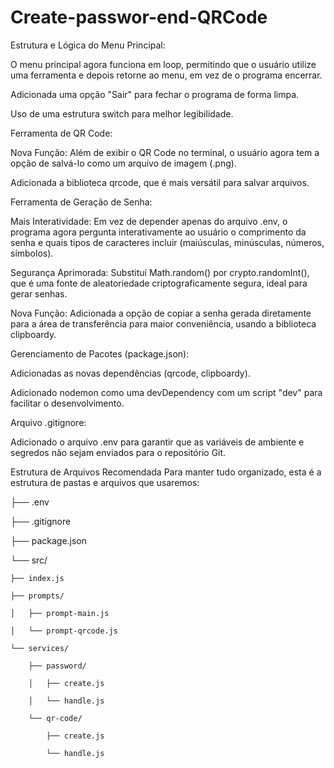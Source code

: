 # Create-passwor-end-QRCode
Estrutura e Lógica do Menu Principal:

O menu principal agora funciona em loop, permitindo que o usuário utilize uma ferramenta e depois retorne ao menu, em vez de o programa encerrar.

Adicionada uma opção "Sair" para fechar o programa de forma limpa.

Uso de uma estrutura switch para melhor legibilidade.

Ferramenta de QR Code:

Nova Função: Além de exibir o QR Code no terminal, o usuário agora tem a opção de salvá-lo como um arquivo de imagem (.png).

Adicionada a biblioteca qrcode, que é mais versátil para salvar arquivos.

Ferramenta de Geração de Senha:

Mais Interatividade: Em vez de depender apenas do arquivo .env, o programa agora pergunta interativamente ao usuário o comprimento da senha e quais tipos de caracteres incluir (maiúsculas, minúsculas, números, símbolos).

Segurança Aprimorada: Substituí Math.random() por crypto.randomInt(), que é uma fonte de aleatoriedade criptograficamente segura, ideal para gerar senhas.

Nova Função: Adicionada a opção de copiar a senha gerada diretamente para a área de transferência para maior conveniência, usando a biblioteca clipboardy.

Gerenciamento de Pacotes (package.json):

Adicionadas as novas dependências (qrcode, clipboardy).

Adicionado nodemon como uma devDependency com um script "dev" para facilitar o desenvolvimento.

Arquivo .gitignore:

Adicionado o arquivo .env para garantir que as variáveis de ambiente e segredos não sejam enviados para o repositório Git.

Estrutura de Arquivos Recomendada
Para manter tudo organizado, esta é a estrutura de pastas e arquivos que usaremos:

├── .env

├── .gitignore

├── package.json

└── src/

    ├── index.js
    
    ├── prompts/
    
    │   ├── prompt-main.js
    
    │   └── prompt-qrcode.js
    
    └── services/
    
        ├── password/
        
        │   ├── create.js
        
        │   └── handle.js
        
        └── qr-code/
        
            ├── create.js
            
            └── handle.js
